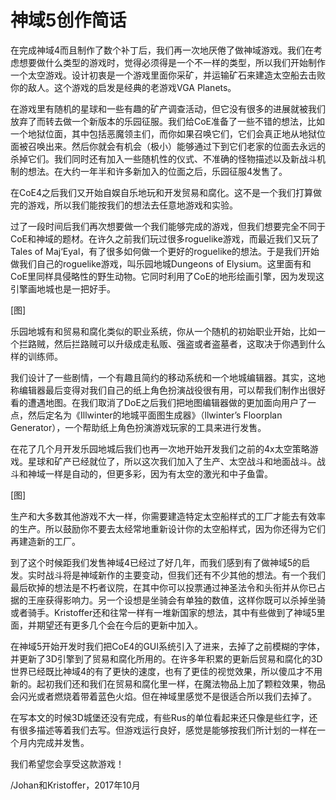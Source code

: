 # 神域5创作简话

在完成神域4而且制作了数个补丁后，我们再一次地厌倦了做神域游戏。我们在考虑想要做什么类型的游戏时，觉得必须得是一个不一样的类型，所以我们开始制作一个太空游戏。设计初衷是一个游戏里面你采矿，并运输矿石来建造太空船去击败你的敌人。这个游戏的启发是经典的老游戏VGA Planets。

在游戏里有随机的星球和一些有趣的矿产调查活动，但它没有很多的进展就被我们放弃了而转去做一个新版本的乐园征服。我们给CoE准备了一些不错的想法，比如一个地狱位面，其中包括恶魔领主们，而你如果召唤它们，它们会真正地从地狱位面被召唤出来。然后你就会有机会（极小）能够通过下到它们老家的位面去永远的杀掉它们。我们同时还有加入一些随机性的仪式、不准确的怪物描述以及新战斗机制的想法。在大约一年半和许多新加入的位面之后，乐园征服4发售了。

在CoE4之后我们又开始自娱自乐地玩和开发贸易和腐化。这不是一个我们打算做完的游戏，所以我们能按我们的想法去任意地游戏和实验。

过了一段时间后我们再次想要做一个我们能够完成的游戏，但我们想要完全不同于CoE和神域的题材。在许久之前我们玩过很多roguelike游戏，而最近我们又玩了Tales of Maj‘Eyal，有了很多如何做一个更好的roguelike的想法。于是我们开始做我们自己的roguelike游戏，叫乐园地城Dungeons of Elysium。这里面有和CoE里同样具侵略性的野生动物。它同时利用了CoE的地形绘画引擎，因为发现这引擎画地城也是一把好手。

[图]

乐园地城有和贸易和腐化类似的职业系统，你从一个随机的初始职业开始，比如一个拦路贼，然后拦路贼可以升级成走私贩、强盗或者盗墓者，这取决于你遇到什么样的训练师。

我们设计了一些剧情，一个有趣且简约的移动系统和一个地城编辑器。其实，这地称编辑器最后变得对我们自己的纸上角色扮演战役很有用，可以帮我们制作出很好看的遭遇地图。在我们取消了DoE之后我们把地图编辑器做的更加面向用户了一点，然后定名为《Illwinter的地城平面图生成器》（llwinter’s Floorplan Generator），一个帮助纸上角色扮演游戏玩家的工具来进行发售。

在花了几个月开发乐园地城后我们也再一次地开始开发我们之前的4x太空策略游戏。星球和矿产已经就位了，所以这次我们加入了生产、太空战斗和地面战斗。战斗和神域一样是自动的，但更多彩，因为有太空的激光和中子鱼雷。

[图]

生产和大多数其他游戏不大一样，你需要建造特定太空船样式的工厂才能去有效率的生产。所以鼓励你不要去太经常地重新设计你的太空船样式，因为你还得为它们再建造新的工厂。

到了这个时候距我们发售神域4已经过了好几年，而我们感到有了做神域5的启发。实时战斗将是神域新作的主要变动，但我们还有不少其他的想法。有一个我们最后砍掉的想法是不朽者议院，在其中你可以投票通过神圣法令和头衔并从你已占据的王座获得影响力。另一个设想是坐骑会有单独的数值，这样你既可以杀掉坐骑或者骑手。Kristoffer还和往常一样有一堆新国家的想法，其中有些做到了神域5里面，并期望还有更多几个会在今后的更新中加入。

在神域5开始开发时我们把CoE4的GUI系统引入了进来，去掉了之前模糊的字体，并更新了3D引擎到了贸易和腐化所用的。在许多年积累的更新后贸易和腐化的3D世界已经既比神域4的有了更快的速度，也有了更佳的视觉效果，所以傻瓜才不用新的。起初我们还和我们在贸易和腐化里一样，在魔法物品上加了颗粒效果，物品会闪光或者燃烧着带着蓝色火焰。但在神域里感觉不是很适合所以我们去掉了。

在写本文的时候3D城堡还没有完成，有些Rus的单位看起来还只像是些红字，还有很多描述等着我们去写。但游戏运行良好，感觉是能够按我们所计划的一样在一个月内完成并发售。

我们希望您会享受这款游戏！

/Johan和Kristoffer，2017年10月



